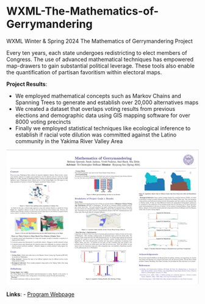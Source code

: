 # WXML-The-Mathematics-of-Gerrymandering
WXML Winter &amp; Spring 2024 The Mathematics of Gerrymandering Project

Every ten years, each state undergoes redistricting to elect members of Congress. 
The use of advanced mathematical techniques has empowered map-drawers to gain substantial political leverage. 
These tools also enable the quantification of partisan favoritism within electoral maps. 

**Project Results**:
- We employed mathematical concepts such as Markov Chains and Spanning Trees to generate and establish over 20,000 alternatives maps
- We created a dataset that overlaps voting results from previous elections and demographic data using GIS mapping software for over 8000 voting precincts
- Finally we employed statistical techniques like ecological inference to establish if racial vote dilution was committed against the Latino community in the Yakima River Valley Area

<img src='WXML.png' alt="WXML Spring 2024 Poster">

**Links**:
    - [Program Webpage](https://wxml.math.washington.edu/)
